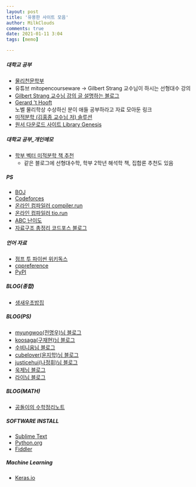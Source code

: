 ```yaml
---
layout: post
title: '유용한 사이트 모음'
author: MilkClouds
comments: true
date: 2021-01-11 3:04
tags: [memo]

---
```



##### 대학교 공부
+ [물리천문학부](https://physics.snu.ac.kr/)
+ 유튜브 mitopencourseware -> Gilbert Strang 교수님이 하시는 선형대수 강의  
+ [Gilbert Strang 교수님 강의 글 설명하는 블로그](https://twlab.tistory.com/category/Fundamentals/Linear%20Algebra)
+ [Gerard 't Hooft](https://webspace.science.uu.nl/~gadda001/goodtheorist/index.html)  
노벨 물리학상 수상하신 분이 애들 공부하라고 자료 모아둔 링크  
+ [미적분학 (김홍종 교수님 저) 솔루션](http://goo.gl/kkX9m9)  
+ [원서 다운로드 사이트 Library Genesis](http://libgen.is/)


##### 대학교 공부_개인메모  
+ [학부 벡터 미적분학 책 추천](https://blog.naver.com/sodong212/221173778202)
	+ 같은 블로그에 선형대수학, 학부 2학년 해석학 책, 집합론 추천도 있음

##### PS
+ [BOJ](https://icpc.me)
+ [Codeforces](https://codeforces.com/)
+ [온라인 컴파일러 compiler.run](https://compiler.run)
+ [온라인 컴파일러 tio.run](https://tio.run)
+ [ABC 난이도](https://kenkoooo.com/atcoder/#/table/)
+ [자료구조 총정리 코드포스 블로그](https://codeforces.com/blog/entry/15729)

##### 언어 자료
+ [점프 투 파이썬 위키독스](https://wikidocs.net/book/1)
+ [cppreference](https://en.cppreference.com/w/)
+ [PyPI](https://pypi.org/)

##### BLOG(종합)
* [생새우초밥집](https://freshrimpsushi.tistory.com/)  

##### BLOG(PS)
+ [myungwoo(전명우)님 블로그](https://blog.myungwoo.kr/)  
+ [koosaga(구재현)님 블로그](https://koosaga.com/)  
+ [수비니움님 블로그](https://subinium.github.io/)  
+ [cubelover(윤지학)님 블로그](https://cubelover.tistory.com/)  
+ [justicehui(나정휘)님 블로그](https://justicehui.github.io/)  
+ [욱제님 블로그](http://wookje.dance/)  
+ [라이님 블로그](http://blog.naver.com/kks227)

##### BLOG(MATH)
* [공돌이의 수학정리노트](https://angeloyeo.github.io/2019/06/15/imaginary_number.html)


##### SOFTWARE INSTALL
+ [Sublime Text](https://www.sublimetext.com/)
+ [Python.org](https://www.python.org/)
+ [Fiddler](https://www.telerik.com/fiddler)


##### Machine Learning
+ [Keras.io](https://keras.io/)
